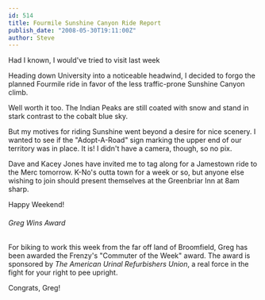 ```yaml
---
id: 514
title: Fourmile Sunshine Canyon Ride Report
publish_date: "2008-05-30T19:11:00Z"
author: Steve
---
```

  
Had I known, I would've tried to visit last week

Heading down University into a noticeable headwind, I decided to forgo the planned Fourmile ride in favor of the less traffic-prone Sunshine Canyon climb.

Well worth it too. The Indian Peaks are still coated with snow and stand in stark contrast to the cobalt blue sky.

But my motives for riding Sunshine went beyond a desire for nice scenery. I wanted to see if the "Adopt-A-Road" sign marking the upper end of our territory was in place. It is! I didn't have a camera, though, so no pix.

Dave and Kacey Jones have invited me to tag along for a Jamestown ride to the Merc tomorrow. K-No's outta town for a week or so, but anyone else wishing to join should present themselves at the Greenbriar Inn at 8am sharp.

Happy Weekend!

###### Greg Wins Award

For biking to work this week from the far off land of Broomfield, Greg has been awarded the Frenzy's "Commuter of the Week" award. The award is sponsored by _The American Urinal Refurbishers Union_, a real force in the fight for your right to pee upright.

Congrats, Greg!
